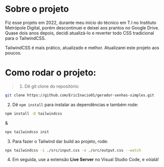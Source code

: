 
# Sobre o projeto

Fiz esse projeto em 2022, durante meu início do técnico em T.I no Instituto Metrópole Digital, porém descontinuei e deixei aos prantos no Google Drive.
Quase dois anos depois, decidi atualizá-lo e reverter todo CSS tradicional para o TailwindCSS.

TailwindCSS é mais prático, atualizado e melhor. Atualizarei este projeto aos poucos.

# Como rodar o projeto:
> 1. Dê git clone do repositório:
```bash
git clone https://github.com/EricInacio01/gerador-senhas-simples.git
```
2. Dê ```npm install``` para instalar as dependências e também rode: 
```bash
npm install -D tailwindcss
```
&
```bash
npx tailwindcss init
```

3. Para fazer o Tailwind dar build ao projeto, rode:
```bash
npx tailwindcss -i ./src/input.css -o ./src/output.css --watch
```

4. Em seguida, use a extensão **Live Server** no Visual Studio Code, e vóialá!
